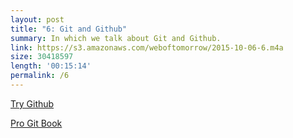```yaml
---
layout: post
title: "6: Git and Github"
summary: In which we talk about Git and Github.
link: https://s3.amazonaws.com/weboftomorrow/2015-10-06-6.m4a
size: 30418597
length: '00:15:14'
permalink: /6
---
```


[Try Github](https://try.github.io)

[Pro Git Book](http://www.git-scm.com/book/en/v2)
